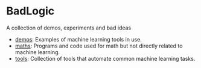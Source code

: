 # BadLogic
A collection of demos, experiments and bad ideas



- [demos](https://github.com/lyonk6/BadLogic/tree/main/demos): Examples of machine learning tools in use.
- [maths](https://github.com/lyonk6/BadLogic/tree/main/maths): Programs and code used for math but not directly related to machine learning. 
- [tools](https://github.com/lyonk6/BadLogic/tree/main/tools): Collection of tools that automate common machine learning tasks.